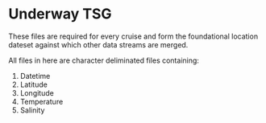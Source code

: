 # Underway TSG 

These files are required for every cruise and form the foundational location dateset against which other data streams are merged.

All files in here are character deliminated files containing:

1. Datetime
2. Latitude
3. Longitude
4. Temperature
5. Salinity